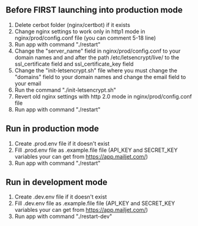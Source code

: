 ## Before FIRST launching into production mode
1) Delete cerbot folder (nginx/certbot) if it exists
2) Change nginx settings to work only in http1 mode in nginx/prod/config.conf file (you can comment 5-18 line)
3) Run app with command "./restart"
4) Change the "server_name" field in nginx/prod/config.conf to your domain names and and after the path /etc/letsencrypt/live/ to the ssl_certificate field and ssl_certificate_key field
5) Change the "init-letsencrypt.sh" file where you must change the "domains" field to your domain names and change the email field to your email
6) Run the command "./init-letsencrypt.sh" 
7) Revert old nginx settings with http 2.0 mode in nginx/prod/config.conf file
8) Run app with command "./restart"

## Run in production mode
1) Create .prod.env file if it doesn't exist
2) Fill .prod.env file as .example.file file (API_KEY and SECRET_KEY variables your can get from https://app.mailjet.com/)
3) Run app with command "./restart"

## Run in development mode
1) Create .dev.env file if it doesn't exist
2) Fill .dev.env file as .example.file file (API_KEY and SECRET_KEY variables your can get from https://app.mailjet.com/)
3) Run app with command "./restart-dev"

